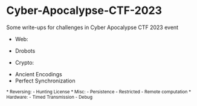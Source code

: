 # Cyber-Apocalypse-CTF-2023
Some write-ups for challenges in Cyber Apocalypse CTF 2023 event


* Web:
 - Drobots
* Crypto:
 - Ancient Encodings
 - Perfect Synchronization
<sup>
* Reversing:
  - Hunting License
* Misc:
 - Persistence 
 - Restricted 
 - Remote computation
* Hardware:
 - Timed Transmission
 - Debug
